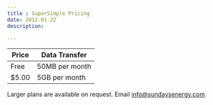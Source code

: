 ```yaml
---
title : SuperSimple Pricing
date: 2012-01-22
description:

---
```


|Price|Data Transfer|
|-----|-------------|
|Free |50MB per month|
|$5.00|5GB per month |

Larger plans are available on request. Email info@sundaysenergy.com.
